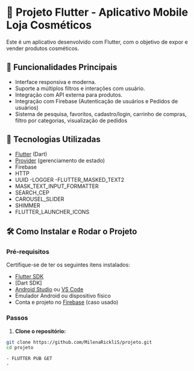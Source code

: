 # 🌟 Projeto Flutter - Aplicativo Mobile Loja Cosméticos

Este é um aplicativo desenvolvido com Flutter, com o objetivo de expor e vender produtos cosméticos.

## 🚀 Funcionalidades Principais

- Interface responsiva e moderna.
- Suporte a múltiplos filtros e interações com usuário.
- Integração com API externa para produtos.
- Integração com Firebase (Autenticação de usuários e Pedidos de usuários)
- Sistema de pesquisa, favoritos, cadastro/login, carrinho de compras, filtro por categorias, visualização de pedidos


## 📱 Tecnologias Utilizadas

- [Flutter](https://flutter.dev/) (Dart)
- [Provider](https://pub.dev/packages/provider) (gerenciamento de estado)
- Firebase 
- HTTP
- UUID
-LOGGER
-FLUTTER_MASKED_TEXT2
- MASK_TEXT_INPUT_FORMATTER
- SEARCH_CEP
- CAROUSEL_SLIDER
- SHIMMER
- FLUTTER_LAUNCHER_ICONS

## 🛠️ Como Instalar e Rodar o Projeto

### Pré-requisitos

Certifique-se de ter os seguintes itens instalados:

- [Flutter SDK](https://docs.flutter.dev/get-started/install)
- [Dart SDK]
- [Android Studio](https://developer.android.com/studio) ou [VS Code](https://code.visualstudio.com/)
- Emulador Android ou dispositivo físico
- Conta e projeto no [Firebase](https://firebase.google.com/) (caso usado)

### Passos

1. **Clone o repositório:**

```bash
git clone https://github.com/MilenaRickliS/projeto.git
cd projeto

- FLUTTER PUB GET
- 
